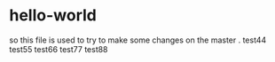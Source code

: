 # hello-world
so this file is used to try to make some changes on the master .
test44
test55
test66
test77
test88
